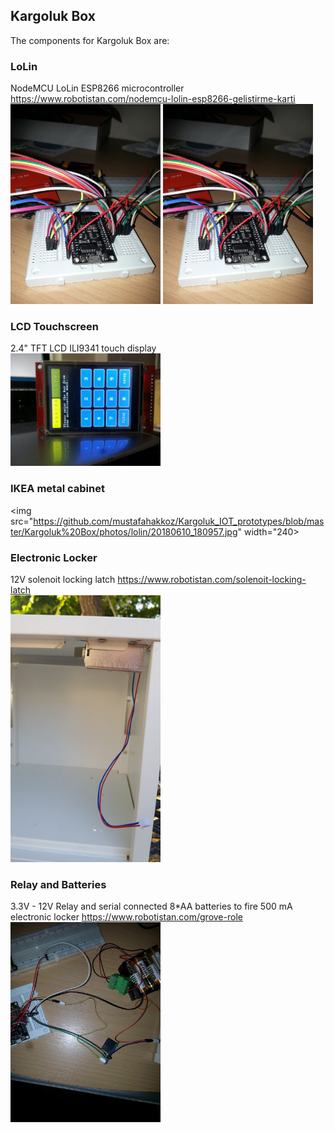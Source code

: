 ## Kargoluk Box

The components for Kargoluk Box are:

### LoLin  
NodeMCU LoLin ESP8266 microcontroller https://www.robotistan.com/nodemcu-lolin-esp8266-gelistirme-karti  
<img src="https://github.com/mustafahakkoz/Kargoluk_IOT_prototypes/blob/master/Kargoluk%20Box/photos/lolin/20181015_200308.jpg" width="240">
<img src="https://github.com/mustafahakkoz/Kargoluk_IOT_prototypes/blob/master/Kargoluk%20Box/photos/lolin/20181015_200308.jpg" width="240">

### LCD Touchscreen  
2.4" TFT LCD ILI9341 touch display  
<img src="https://github.com/mustafahakkoz/Kargoluk_IOT_prototypes/blob/master/Kargoluk%20Box/photos/lolin/IMG_20200720_005434_102.jpg" width="240">

### IKEA metal cabinet  
<img src="https://github.com/mustafahakkoz/Kargoluk_IOT_prototypes/blob/master/Kargoluk%20Box/photos/lolin/20180610_180957.jpg" width="240>

### Electronic Locker  
12V solenoit locking latch https://www.robotistan.com/solenoit-locking-latch  
<img src="https://github.com/mustafahakkoz/Kargoluk_IOT_prototypes/blob/master/Kargoluk%20Box/photos/lolin/IMG_20200720_011835_688.jpg" width="240">

### Relay and Batteries   
3.3V - 12V Relay and serial connected 8*AA batteries to fire 500 mA electronic locker https://www.robotistan.com/grove-role  
<img src="https://github.com/mustafahakkoz/Kargoluk_IOT_prototypes/blob/master/Kargoluk%20Box/photos/lolin/20181015_200356.jpg" width="240">


